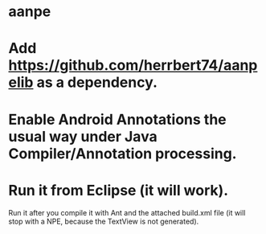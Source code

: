 aanpe
=====
Add https://github.com/herrbert74/aanpelib as a dependency.
=
Enable Android Annotations the usual way under Java Compiler/Annotation processing.
=
Run it from Eclipse (it will work).
=
Run it after you compile it with Ant and the attached build.xml file (it will stop with a NPE, because the TextView is not generated).

